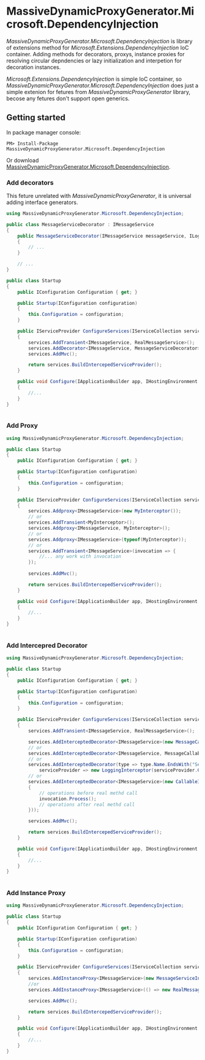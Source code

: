 # MassiveDynamicProxyGenerator.Microsoft.DependencyInjection

_MassiveDynamicProxyGenerator.Microsoft.DependencyInjection_ is library of extensions method for _Microsoft.Extensions.DependencyInjection_ IoC container. 
Adding methods for decorators, proxys, instance proxies for resolving circular depndencies or lazy initialization and interpetion for decoration instances.

_Microsoft.Extensions.DependencyInjection_ is simple IoC container, so  _MassiveDynamicProxyGenerator.Microsoft.DependencyInjection_ does just a simple extenion for fetures from _MassiveDynamicProxyGenerator_ library, becose any fetures don't support open generics.

## Getting started

In package manager console:

`PM> Install-Package MassiveDynamicProxyGenerator.Microsoft.DependencyInjection`

Or download [MassiveDynamicProxyGenerator.Microsoft.DependencyInjection](https://www.nuget.org/packages/MassiveDynamicProxyGenerator.Microsoft.DependencyInjection/).

### Add decorators
This feture unrelated with _MassiveDynamicProxyGenerator_, it is universal adding interface generators.

```cs
using MassiveDynamicProxyGenerator.Microsoft.DependencyInjection;

public class MessageServiceDecorator : IMessageService
{
    public MessageServiceDecorator(IMessageService messageService, ILogger<MessageServiceDecorator> logger)
    {
        // ...
    }

    // ...
}

public class Startup
{
    public IConfiguration Configuration { get; }

    public Startup(IConfiguration configuration)
    {
        this.Configuration = configuration;
    }

    public IServiceProvider ConfigureServices(IServiceCollection services)
    {
        services.AddTransient<IMessageService, RealMessageService>();
        services.AddDecorator<IMessageService, MessageServiceDecorator>();
        services.AddMvc();

        return services.BuildIntercepedServiceProvider();
    }

    public void Configure(IApplicationBuilder app, IHostingEnvironment env)
    {
        //...
    }
}
    
```

### Add Proxy
```cs
using MassiveDynamicProxyGenerator.Microsoft.DependencyInjection;

public class Startup
{
    public IConfiguration Configuration { get; }

    public Startup(IConfiguration configuration)
    {
        this.Configuration = configuration;
    }

    public IServiceProvider ConfigureServices(IServiceCollection services)
    {
        services.Addproxy<IMessageService>(new MyInterceptor());
        // or
        services.AddTransient<MyInterceptor>();
        services.Addproxy<IMessageService, MyInterceptor>();
        // or
        services.Addproxy<IMessageService>(typeof(MyInterceptor));
        // or
        services.AddTransient<IMessageService>(invocation => {
            //... any work with invocation
        });
        
        services.AddMvc();

        return services.BuildIntercepedServiceProvider();
    }

    public void Configure(IApplicationBuilder app, IHostingEnvironment env)
    {
        //...
    }
}
    
```

### Add Intercepred Decorator
```cs
using MassiveDynamicProxyGenerator.Microsoft.DependencyInjection;

public class Startup
{
    public IConfiguration Configuration { get; }

    public Startup(IConfiguration configuration)
    {
        this.Configuration = configuration;
    }

    public IServiceProvider ConfigureServices(IServiceCollection services)
    {
        services.AddTransient<IMessageService, RealMessageService>();

        services.AddInterceptedDecorator<IMessageService>(new MessageCallableInterceptor());
        // or
        services.AddInterceptedDecorator<IMessageService, MessageCallableInterceptor>();
        // or
        services.AddInterceptedDecorator(type => type.Name.EndsWith("Service"), 
            serviceProvider => new LoggingInterceptor(serviceProvider.GetRequiredService<ILogger>()));
        // or
        services.AddInterceptedDecorator<IMessageService>(new CallableInterceptorAdapter(invocation =>
        {
            // operations before real methd call
            invocation.Process();
            // operations after real methd call
        }));

        services.AddMvc();

        return services.BuildIntercepedServiceProvider();
    }

    public void Configure(IApplicationBuilder app, IHostingEnvironment env)
    {
        //...
    }
}
    
```

### Add Instance Proxy
```cs
using MassiveDynamicProxyGenerator.Microsoft.DependencyInjection;

public class Startup
{
    public IConfiguration Configuration { get; }

    public Startup(IConfiguration configuration)
    {
        this.Configuration = configuration;
    }

    public IServiceProvider ConfigureServices(IServiceCollection services)
    {
        services.AddInstanceProxy<IMessageService>(new MessageServiceInstanceProvider());
        //or 
        services.AddInstanceProxy<IMessageService>(() => new RealMessageService());

        services.AddMvc();

        return services.BuildIntercepedServiceProvider();
    }

    public void Configure(IApplicationBuilder app, IHostingEnvironment env)
    {
        //...
    }
}
    
```
